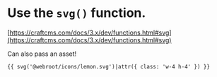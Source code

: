 # Use the `svg()` function.

[https://craftcms.com/docs/3.x/dev/functions.html#svg](https://craftcms.com/docs/3.x/dev/functions.html#svg)

Can also pass an asset!

<!-- {% raw %} -->

```twig
{{ svg('@webroot/icons/lemon.svg')|attr({ class: 'w-4 h-4' }) }}
```

<!-- {% endraw %}) -->
